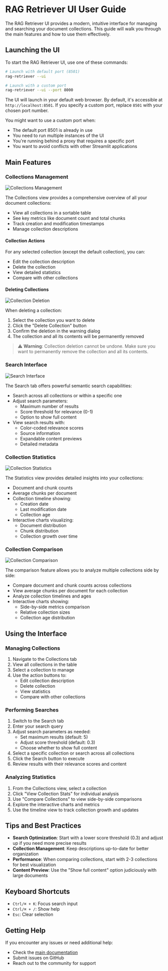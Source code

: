 # RAG Retriever UI User Guide

The RAG Retriever UI provides a modern, intuitive interface for managing and searching your document collections. This guide will walk you through the main features and how to use them effectively.

## Launching the UI

To start the RAG Retriever UI, use one of these commands:

```bash
# Launch with default port (8501)
rag-retriever --ui

# Launch with a custom port
rag-retriever --ui --port 8000
```

The UI will launch in your default web browser. By default, it's accessible at `http://localhost:8501`. If you specify a custom port, replace `8501` with your chosen port number.

You might want to use a custom port when:

- The default port 8501 is already in use
- You need to run multiple instances of the UI
- You're running behind a proxy that requires a specific port
- You want to avoid conflicts with other Streamlit applications

## Main Features

### Collections Management

![Collections Management](images/rag-retriever-UI-collections.png)

The Collections view provides a comprehensive overview of all your document collections:

- View all collections in a sortable table
- See key metrics like document count and total chunks
- Track creation and modification timestamps
- Manage collection descriptions

#### Collection Actions

For any selected collection (except the default collection), you can:

- Edit the collection description
- Delete the collection
- View detailed statistics
- Compare with other collections

#### Deleting Collections

![Collection Deletion](images/rag-retreiver-UI-delete-collection.png)

When deleting a collection:

1. Select the collection you want to delete
2. Click the "Delete Collection" button
3. Confirm the deletion in the warning dialog
4. The collection and all its contents will be permanently removed

> ⚠️ **Warning**: Collection deletion cannot be undone. Make sure you want to permanently remove the collection and all its contents.

### Search Interface

![Search Interface](images/rag-retriever-UI-search.png)

The Search tab offers powerful semantic search capabilities:

- Search across all collections or within a specific one
- Adjust search parameters:
  - Maximum number of results
  - Score threshold for relevance (0-1)
  - Option to show full content
- View search results with:
  - Color-coded relevance scores
  - Source information
  - Expandable content previews
  - Detailed metadata

### Collection Statistics

![Collection Statistics](images/rag-retriever-UI-stats.png)

The Statistics view provides detailed insights into your collections:

- Document and chunk counts
- Average chunks per document
- Collection timeline showing:
  - Creation date
  - Last modification date
  - Collection age
- Interactive charts visualizing:
  - Document distribution
  - Chunk distribution
  - Collection growth over time

### Collection Comparison

![Collection Comparison](images/rag-retriever-UI-collections-comparison.png)

The comparison feature allows you to analyze multiple collections side by side:

- Compare document and chunk counts across collections
- View average chunks per document for each collection
- Analyze collection timelines and ages
- Interactive charts showing:
  - Side-by-side metrics comparison
  - Relative collection sizes
  - Collection age distribution

## Using the Interface

### Managing Collections

1. Navigate to the Collections tab
2. View all collections in the table
3. Select a collection to manage
4. Use the action buttons to:
   - Edit collection description
   - Delete collection
   - View statistics
   - Compare with other collections

### Performing Searches

1. Switch to the Search tab
2. Enter your search query
3. Adjust search parameters as needed:
   - Set maximum results (default: 5)
   - Adjust score threshold (default: 0.3)
   - Choose whether to show full content
4. Select a specific collection or search across all collections
5. Click the Search button to execute
6. Review results with their relevance scores and content

### Analyzing Statistics

1. From the Collections view, select a collection
2. Click "View Collection Stats" for individual analysis
3. Use "Compare Collections" to view side-by-side comparisons
4. Explore the interactive charts and metrics
5. Use the timeline view to track collection growth and updates

## Tips and Best Practices

- **Search Optimization**: Start with a lower score threshold (0.3) and adjust up if you need more precise results
- **Collection Management**: Keep descriptions up-to-date for better organization
- **Performance**: When comparing collections, start with 2-3 collections for best visualization
- **Content Preview**: Use the "Show full content" option judiciously with large documents

## Keyboard Shortcuts

- `Ctrl/⌘ + K`: Focus search input
- `Ctrl/⌘ + /`: Show help
- `Esc`: Clear selection

## Getting Help

If you encounter any issues or need additional help:

- Check the [main documentation](https://github.com/codingthefuturewithai/rag-retriever)
- Submit issues on GitHub
- Reach out to the community for support
